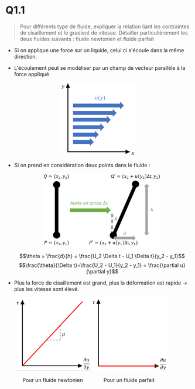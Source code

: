 
# Q1.1
> Pour différents type de fluide, expliquer la relation liant les contraintes de cisaillement et le gradient de vitesse. Détailler particulièrement les deux fluides suivants : fluide newtonien et fluide parfait

- Si on applique une force sur un liquide, celui ci s'écoule dans la même direction.

- L'écoulement peut se modéliser par un champ de vecteur parallèle à la force appliqué

<div align="center">
	<img src="attachments/Pasted%20image%2020230516141333.png" height="200" />
</div>

- Si on prend en considération deux points dans le fluide :

	<div align="center">
		<img src="attachments/Pasted%20image%2020230516143810.png" height="200" />
	</div>

	$$\theta = \frac{d}{h} = \frac{U_2 \Delta t - U_1 \Delta t}{y_2 - y_1}$$
	$$\frac{\theta}{\Delta t}=\frac{U_2 - U_1}{y_2 - y_1} = \frac{\partial u}{\partial y}$$

- Plus la force de cisaillement est grand, plus la déformation est rapide $\rightarrow$ plus les vitesse sont élevé.

	<div align="center" style="display: flex; flex-direction: row;">
		<div>
			<img src="attachments/Pasted%20image%2020230516144415.png" height="200" />
			<p>Pour un fluide newtonien</p>
		</div>
		<div>
			<img src="attachments/Pasted%20image%2020230516144536.png" height="200" />
			<p>Pour un fluide parfait</p>
		</div>
	</div>